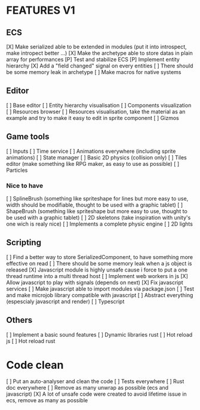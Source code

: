 # FEATURES V1

## ECS

[X] Make serialized able to be extended in modules (put it into introspect, make intropect better ...)
[X] Make the archetype able to store datas in plain array for performances
[P] Test and stabilize ECS
[P] Implement entity hierarchy
[X] Add a "field changed" signal on every entities
[ ] There should be some memory leak in archetype
[ ] Make macros for native systems

## Editor

[ ] Base editor
[ ] Entity hierarchy visualisation
[ ] Components visualization
[ ] Resources browser
[ ] Resources visualisation, take the material as an example and try to make it easy to edit in sprite component
[ ] Gizmos

## Game tools

[ ] Inputs
[ ] Time service
[ ] Animations everywhere (including sprite animations)
[ ] State manager
[ ] Basic 2D physics (collision only)
[ ] Tiles editor (make something like RPG maker, as easy to use as possible)
[ ] Particles

### Nice to have

[ ] SplineBrush (something like spriteshape for lines but more easy to use, width should be modifiable, thought to be used with a graphic tablet)
[ ] ShapeBrush (something like spriteshape but more easy to use, thought to be used with a graphic tablet)
[ ] 2D skeletons (take inspiration with unity's one wich is realy nice)
[ ] Implements a complete physic engine
[ ] 2D lights

## Scripting

[ ] Find a better way to store SerializedComponent, to have something more effective on read
[ ] There should be some memory leak when a js object is released
[X] Javascript module is highly unsafe cause i force to put a one thread runtime into a multi thread host
[ ] Implement web workers in js
[X] Allow javascript to play with signals (depends on next)
[X] Fix javascript services
[ ] Make javascript able to import modules via package.json
[ ] Test and make microjob library compatible with javascript
[ ] Abstract everything (espescialy javascript and render)
[ ] Typescript

## Others

[ ] Implement a basic sound features
[ ] Dynamic libraries rust
[ ] Hot reload js
[ ] Hot reload rust

# Code clean

[ ] Put an auto-analyser and clean the code
[ ] Tests everywhere
[ ] Rust doc everywhere
[ ] Remove as many unwrap as possible (ecs and javascript)
[X] A lot of unsafe code were created to avoid lifetime issue in ecs, remove as many as possible
